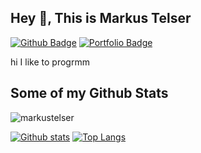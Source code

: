 ## Hey 👋, This is Markus Telser
[![Github Badge](https://img.shields.io/badge/-markustelser-grey?style=flat&logo=github&logoColor=white&link=https://github.com/markustelser/)](https://www.github.com/markustelser/) [![Portfolio Badge](https://img.shields.io/badge/portfolio-web-blue?style=flat&link=markustelser@github.io/)](markustelser@github.io/) <p align='left'>hi I like to progrmm</p>
## Some of my Github Stats
<p align=left> <img src=https://komarev.com/ghpvc/?username=markustelser alt=markustelser /> </p>

[![Github stats](https://github-readme-stats.vercel.app/api?username=markustelser&show_icons=true&include_all_commits=true)](https://github.com/markustelser/github-readme-stats)
[![Top Langs](https://github-readme-stats.vercel.app/api/top-langs/?username=markustelser&layout=compact)](https://github.com/markustelser/github-readme-stats)
